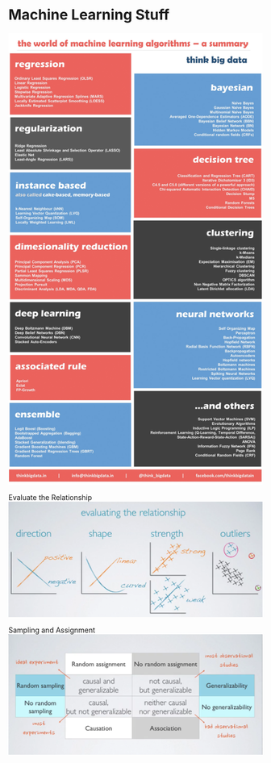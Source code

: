 # Machine Learning Stuff

![Algorithms](12-algorithms-every-data-scientist-should-know.jpg)

Evaluate the Relationship
![Evaluate Relationship](Evaluating_Relationship.png)

Sampling and Assignment
![Sampling and Assignment](Sampling_Assignment.png)
